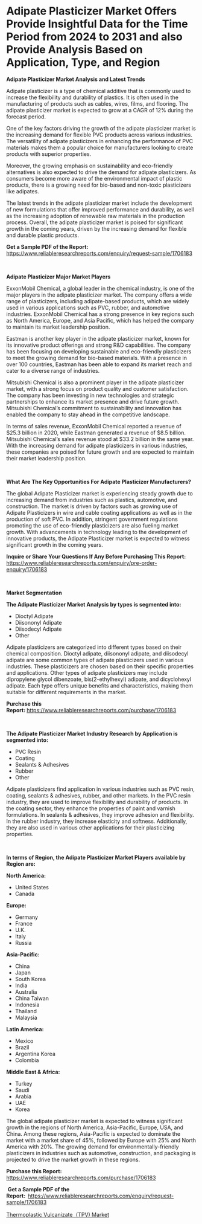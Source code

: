 <p><h1>Adipate Plasticizer Market Offers Provide Insightful Data for the Time Period from 2024 to 2031 and also Provide Analysis Based on Application, Type, and Region</h1></p><p><strong>Adipate Plasticizer Market Analysis and Latest Trends</strong></p>
<p><p>Adipate plasticizer is a type of chemical additive that is commonly used to increase the flexibility and durability of plastics. It is often used in the manufacturing of products such as cables, wires, films, and flooring. The adipate plasticizer market is expected to grow at a CAGR of 12% during the forecast period.</p><p>One of the key factors driving the growth of the adipate plasticizer market is the increasing demand for flexible PVC products across various industries. The versatility of adipate plasticizers in enhancing the performance of PVC materials makes them a popular choice for manufacturers looking to create products with superior properties.</p><p>Moreover, the growing emphasis on sustainability and eco-friendly alternatives is also expected to drive the demand for adipate plasticizers. As consumers become more aware of the environmental impact of plastic products, there is a growing need for bio-based and non-toxic plasticizers like adipates.</p><p>The latest trends in the adipate plasticizer market include the development of new formulations that offer improved performance and durability, as well as the increasing adoption of renewable raw materials in the production process. Overall, the adipate plasticizer market is poised for significant growth in the coming years, driven by the increasing demand for flexible and durable plastic products.</p></p>
<p><strong>Get a Sample PDF of the Report:&nbsp;</strong> <a href="https://www.reliableresearchreports.com/enquiry/request-sample/1706183">https://www.reliableresearchreports.com/enquiry/request-sample/1706183</a></p>
<p>&nbsp;</p>
<p><strong>Adipate Plasticizer Major Market Players</strong></p>
<p><p>ExxonMobil Chemical, a global leader in the chemical industry, is one of the major players in the adipate plasticizer market. The company offers a wide range of plasticizers, including adipate-based products, which are widely used in various applications such as PVC, rubber, and automotive industries. ExxonMobil Chemical has a strong presence in key regions such as North America, Europe, and Asia Pacific, which has helped the company to maintain its market leadership position.</p><p>Eastman is another key player in the adipate plasticizer market, known for its innovative product offerings and strong R&D capabilities. The company has been focusing on developing sustainable and eco-friendly plasticizers to meet the growing demand for bio-based materials. With a presence in over 100 countries, Eastman has been able to expand its market reach and cater to a diverse range of industries.</p><p>Mitsubishi Chemical is also a prominent player in the adipate plasticizer market, with a strong focus on product quality and customer satisfaction. The company has been investing in new technologies and strategic partnerships to enhance its market presence and drive future growth. Mitsubishi Chemical’s commitment to sustainability and innovation has enabled the company to stay ahead in the competitive landscape.</p><p>In terms of sales revenue, ExxonMobil Chemical reported a revenue of $25.3 billion in 2020, while Eastman generated a revenue of $8.5 billion. Mitsubishi Chemical’s sales revenue stood at $33.2 billion in the same year. With the increasing demand for adipate plasticizers in various industries, these companies are poised for future growth and are expected to maintain their market leadership position.</p></p>
<p>&nbsp;</p>
<p><strong>What Are The Key Opportunities For Adipate Plasticizer Manufacturers?</strong></p>
<p><p>The global Adipate Plasticizer market is experiencing steady growth due to increasing demand from industries such as plastics, automotive, and construction. The market is driven by factors such as growing use of Adipate Plasticizers in wire and cable coating applications as well as in the production of soft PVC. In addition, stringent government regulations promoting the use of eco-friendly plasticizers are also fueling market growth. With advancements in technology leading to the development of innovative products, the Adipate Plasticizer market is expected to witness significant growth in the coming years.</p></p>
<p><strong>Inquire or Share Your Questions If Any Before Purchasing This Report:</strong> <a href="https://www.reliableresearchreports.com/enquiry/pre-order-enquiry/1706183">https://www.reliableresearchreports.com/enquiry/pre-order-enquiry/1706183</a></p>
<p>&nbsp;</p>
<p><strong>Market Segmentation</strong></p>
<p><strong>The Adipate Plasticizer Market Analysis by types is segmented into:</strong></p>
<p><ul><li>Dioctyl Adipate</li><li>Diisononyl Adipate</li><li>Diisodecyl Adipate</li><li>Other</li></ul></p>
<p><p>Adipate plasticizers are categorized into different types based on their chemical composition. Dioctyl adipate, diisononyl adipate, and diisodecyl adipate are some common types of adipate plasticizers used in various industries. These plasticizers are chosen based on their specific properties and applications. Other types of adipate plasticizers may include dipropylene glycol dibenzoate, bis(2-ethylhexyl) adipate, and dicyclohexyl adipate. Each type offers unique benefits and characteristics, making them suitable for different requirements in the market.</p></p>
<p><strong>Purchase this Report:&nbsp;</strong><a href="https://www.reliableresearchreports.com/purchase/1706183">https://www.reliableresearchreports.com/purchase/1706183</a></p>
<p>&nbsp;</p>
<p><strong>The Adipate Plasticizer Market Industry Research by Application is segmented into:</strong></p>
<p><ul><li>PVC Resin</li><li>Coating</li><li>Sealants & Adhesives</li><li>Rubber</li><li>Other</li></ul></p>
<p><p>Adipate plasticizers find application in various industries such as PVC resin, coating, sealants & adhesives, rubber, and other markets. In the PVC resin industry, they are used to improve flexibility and durability of products. In the coating sector, they enhance the properties of paint and varnish formulations. In sealants & adhesives, they improve adhesion and flexibility. In the rubber industry, they increase elasticity and softness. Additionally, they are also used in various other applications for their plasticizing properties.</p></p>
<p>&nbsp;</p>
<p><strong>In terms of Region, the Adipate Plasticizer Market Players available by Region are:</strong></p>
<p>
    <p> <strong> North America: </strong>
        <ul>
            <li>United States</li>
            <li>Canada</li>
        </ul>
        </p> 
    <p> <strong> Europe: </strong>
        <ul>
            <li>Germany</li>
            <li>France</li>
            <li>U.K.</li>
            <li>Italy</li>
            <li>Russia</li>
        </ul>
        </p> 
    <p> <strong> Asia-Pacific: </strong>
        <ul>
            <li>China</li>
            <li>Japan</li>
            <li>South Korea</li>
            <li>India</li>
            <li>Australia</li>
            <li>China Taiwan</li>
            <li>Indonesia</li>
            <li>Thailand</li>
            <li>Malaysia</li>
        </ul>
        </p> 
    <p> <strong> Latin America: </strong>
        <ul>
            <li>Mexico</li>
            <li>Brazil</li>
            <li>Argentina Korea</li>
            <li>Colombia</li>
        </ul>
        </p> 
    <p> <strong> Middle East & Africa: </strong>
        <ul>
            <li>Turkey</li>
            <li>Saudi</li>
            <li>Arabia</li>
            <li>UAE</li>
            <li>Korea</li>
        </ul>
    </p>
    </p>
<p><p>The global adipate plasticizer market is expected to witness significant growth in the regions of North America, Asia-Pacific, Europe, USA, and China. Among these regions, Asia-Pacific is expected to dominate the market with a market share of 45%, followed by Europe with 25% and North America with 20%. The growing demand for environmentally-friendly plasticizers in industries such as automotive, construction, and packaging is projected to drive the market growth in these regions.</p></p>
<p><strong>Purchase this Report: </strong><a href="https://www.reliableresearchreports.com/purchase/1706183">https://www.reliableresearchreports.com/purchase/1706183</a></p>
<p>&nbsp;<strong>Get a Sample PDF of the Report:&nbsp;&nbsp;</strong><a href="https://www.reliableresearchreports.com/enquiry/request-sample/1706183">https://www.reliableresearchreports.com/enquiry/request-sample/1706183</a></p>
<p><strong></strong></p>
<p><p><a href="https://github.com/Angelnienowdseej3e45z3p8c/Market-Research-Report-List-1/blob/main/thermoplastic-vulcanizatetpv-market.md">Thermoplastic Vulcanizate（TPV) Market</a></p></p>